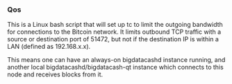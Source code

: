 ### Qos ###

This is a Linux bash script that will set up tc to limit the outgoing bandwidth for connections to the Bitcoin network. It limits outbound TCP traffic with a source or destination port of 51472, but not if the destination IP is within a LAN (defined as 192.168.x.x).

This means one can have an always-on bigdatacashd instance running, and another local bigdatacashd/bigdatacash-qt instance which connects to this node and receives blocks from it.
